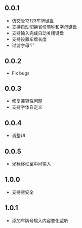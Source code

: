 ## 0.0.1

* 仿交管12123车牌键盘
* 支持自动切换省份简称和字母键盘
* 支持输入完成自动关闭键盘
* 支持设置车牌长度
* 过滤字母“I”

## 0.0.2

* Fix bugs

## 0.0.3

* 修复兼容性问题
* 支持字体自定义

## 0.0.4

* 调整UI

## 0.0.5

* 光标移动至中间输入

## 1.0.0

* 支持空安全

## 1.0.1

* 添加车牌号输入内容变化监听